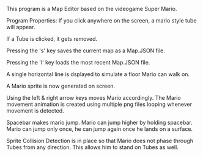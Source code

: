 This program is a Map Editor based on the videogame Super Mario.

Program Properties:
If you click anywhere on the screen, a mario style tube will appear.

If a Tube is clicked, it gets removed.

Pressing the 's' key saves the current map as a Map.JSON file.

Pressing the 'l' key loads the most recent Map.JSON file.

A single horizontal line is dsplayed to simulate a floor Mario can walk on.

A Mario sprite is now generated on screen.

Using the left & right arrow keys moves Mario accordingly. The Mario movement animation is created using multiple png files looping whenever movement is detected.

Spacebar makes mario jump. Mario can jump higher by holding spacebar. Mario can jump only once, he can jump again once he lands on a surface.

Sprite Collision Detection is in place so that Mario does not phase through Tubes from any direction. This allows him to stand on Tubes as well.
